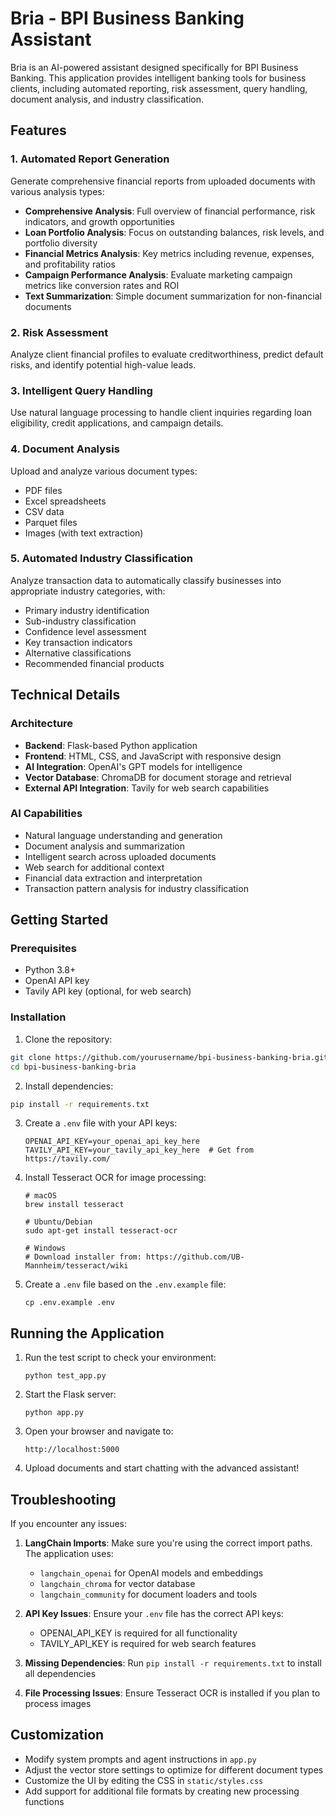 # Bria - BPI Business Banking Assistant

Bria is an AI-powered assistant designed specifically for BPI Business Banking. This application provides intelligent banking tools for business clients, including automated reporting, risk assessment, query handling, document analysis, and industry classification.

## Features

### 1. Automated Report Generation
Generate comprehensive financial reports from uploaded documents with various analysis types:
- **Comprehensive Analysis**: Full overview of financial performance, risk indicators, and growth opportunities
- **Loan Portfolio Analysis**: Focus on outstanding balances, risk levels, and portfolio diversity
- **Financial Metrics Analysis**: Key metrics including revenue, expenses, and profitability ratios
- **Campaign Performance Analysis**: Evaluate marketing campaign metrics like conversion rates and ROI
- **Text Summarization**: Simple document summarization for non-financial documents

### 2. Risk Assessment
Analyze client financial profiles to evaluate creditworthiness, predict default risks, and identify potential high-value leads.

### 3. Intelligent Query Handling
Use natural language processing to handle client inquiries regarding loan eligibility, credit applications, and campaign details.

### 4. Document Analysis
Upload and analyze various document types:
- PDF files
- Excel spreadsheets
- CSV data
- Parquet files
- Images (with text extraction)

### 5. Automated Industry Classification
Analyze transaction data to automatically classify businesses into appropriate industry categories, with:
- Primary industry identification
- Sub-industry classification
- Confidence level assessment
- Key transaction indicators
- Alternative classifications
- Recommended financial products

## Technical Details

### Architecture
- **Backend**: Flask-based Python application
- **Frontend**: HTML, CSS, and JavaScript with responsive design
- **AI Integration**: OpenAI's GPT models for intelligence
- **Vector Database**: ChromaDB for document storage and retrieval
- **External API Integration**: Tavily for web search capabilities

### AI Capabilities
- Natural language understanding and generation
- Document analysis and summarization
- Intelligent search across uploaded documents
- Web search for additional context
- Financial data extraction and interpretation
- Transaction pattern analysis for industry classification

## Getting Started

### Prerequisites
- Python 3.8+
- OpenAI API key
- Tavily API key (optional, for web search)

### Installation

1. Clone the repository:
```bash
git clone https://github.com/yourusername/bpi-business-banking-bria.git
cd bpi-business-banking-bria
```

2. Install dependencies:
```bash
pip install -r requirements.txt
```

3. Create a `.env` file with your API keys:
   ```
   OPENAI_API_KEY=your_openai_api_key_here
   TAVILY_API_KEY=your_tavily_api_key_here  # Get from https://tavily.com/
   ```

4. Install Tesseract OCR for image processing:
   ```
   # macOS
   brew install tesseract
   
   # Ubuntu/Debian
   sudo apt-get install tesseract-ocr
   
   # Windows
   # Download installer from: https://github.com/UB-Mannheim/tesseract/wiki
   ```

5. Create a `.env` file based on the `.env.example` file:
   ```
   cp .env.example .env
   ```

## Running the Application

1. Run the test script to check your environment:
   ```
   python test_app.py
   ```

2. Start the Flask server:
   ```
   python app.py
   ```

3. Open your browser and navigate to:
   ```
   http://localhost:5000
   ```

4. Upload documents and start chatting with the advanced assistant!

## Troubleshooting

If you encounter any issues:

1. **LangChain Imports**: Make sure you're using the correct import paths. The application uses:
   - `langchain_openai` for OpenAI models and embeddings
   - `langchain_chroma` for vector database
   - `langchain_community` for document loaders and tools

2. **API Key Issues**: Ensure your `.env` file has the correct API keys:
   - OPENAI_API_KEY is required for all functionality
   - TAVILY_API_KEY is required for web search features

3. **Missing Dependencies**: Run `pip install -r requirements.txt` to install all dependencies

4. **File Processing Issues**: Ensure Tesseract OCR is installed if you plan to process images

## Customization

- Modify system prompts and agent instructions in `app.py`
- Adjust the vector store settings to optimize for different document types
- Customize the UI by editing the CSS in `static/styles.css`
- Add support for additional file formats by creating new processing functions 
